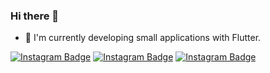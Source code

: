 ### Hi there 👋


- 🌱 I'm currently developing small applications with Flutter.

[![Instagram Badge](https://img.shields.io/badge/-Github-0076fb?style=flat-quare&labelColor=fb8500&logo=Github&logoColor=white&link=link)](https://github.com/mstf45?tab=repositories)
[![Instagram Badge](https://img.shields.io/badge/-Instagram-0076fb?style=flat-quare&labelColor=fb8500&logo=instagram&logoColor=white&link=link)](https://www.instagram.com/mstf_ozcannn/) 
[![Instagram Badge](https://img.shields.io/badge/-YouTube-0076fb?style=flat-quare&labelColor=fb8500&logo=YouTube&logoColor=white&link=link)](https://www.youtube.com/@FlutterYaz/videos/) 
